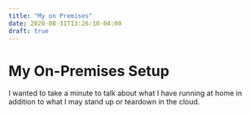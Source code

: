 ```yaml
---
title: "My on Premises"
date: 2020-08-31T13:26:10-04:00
draft: true
---
```


# My On-Premises Setup

I wanted to take a minute to talk about what I have running at home in addition to what I may stand up or teardown in the cloud. 
